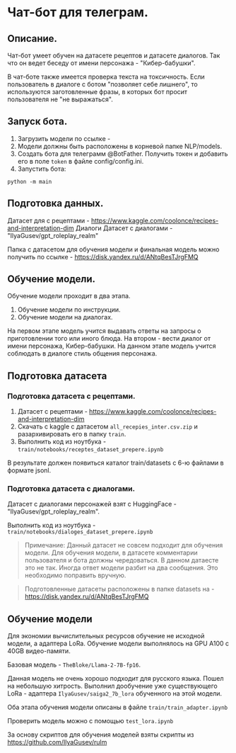 # Чат-бот для телеграм.

## Описание.

Чат-бот умеет обучен на датасете рецептов и датасете диалогов. Так что он ведет беседу от имени персонажа - "Кибер-бабушки".

В чат-боте также имеется проверка текста на токсичность. 
Если пользователь в диалоге с ботом "позволяет себе лишнего", то используются заготовленные фразы, в которых бот просит пользователя не "не выражаться".


## Запуск бота.

1. Загрузить модели по ссылке - 
2. Модели должны быть расположены в корневой папке NLP/models.
3. Создать бота для телеграмм @BotFather. Получить токен и добавить его в поле `token` в файле config/config.ini.
4. Запустить бота: 
```
python -m main
```

## Подготовка данных.

Датасет для с рецептами - 
https://www.kaggle.com/coolonce/recipes-and-interpretation-dim
Диалоги Датасет с диалогами - "IlyaGusev/gpt_roleplay_realm"

Папка с датасетом для обучения модели и финальная модель можно получить по ссылке - https://disk.yandex.ru/d/ANtqBesTJrgFMQ


## Обучение модели.

Обучение модели проходит в два этапа.
1. Обучение модели по инструкции.
2. Обучение модели на диалогах.

На первом этапе модель учится выдавать ответы на запросы о приготовлении того или иного блюда.
На втором - вести диалог от имени персонажа, Кибер-бабушки. На данном этапе модель учится соблюдать в диалоге стиль общения персонажа.

## Подготовка датасета
### Подготовка датасета с рецептами.
1. Датасет с рецептами - https://www.kaggle.com/coolonce/recipes-and-interpretation-dim
2. Скачать с kaggle с датасетом `all_recepies_inter.csv.zip` и разархивировать его в папку `train`.
3. Выполнить код из ноутбука - `train/notebooks/receptes_dataset_prepere.ipynb`

В результате должен появиться каталог train/datasets с 6-ю файлами в формате jsonl. 

### Подготовка датасета с диалогами.
Датасет с диалогами персонажей взят с HuggingFace - "IlyaGusev/gpt_roleplay_realm".

Выполнить код из ноутбука - `train/notebooks/dialoges_dataset_prepere.ipynb`

> Примечание: Данный датасет не совсем подходит для обучения модели. 
Для обучения модели, в датасете комментарии пользователя и бота должны чередоваться. В данном датаесте это не так. Иногда ответ модели разбит на два сообщения. Это необходимо поправить вручную.

>Подготовленные датасеты расположены в папке datasets на - https://disk.yandex.ru/d/ANtqBesTJrgFMQ
 

## Обучение модели
Для экономии вычислительных ресурсов обучение не исходной модели, а адаптера LoRa.
Обучение модели выполнялось на GPU A100 c 40GB видео-памяти.

Базовая модель - `TheBloke/Llama-2-7B-fp16`.

Данная модель не очень хорошо подходит для русского языка. 
Пошел на небольшую хитрость. Выполнил дообучение уже существующего LoRa - адаптера `IlyaGusev/saiga2_7b_lora` обученного на этой модели.

Оба этапа обучения модели описаны в файле `train/train_adapter.ipynb`

Проверить модель можно с помощью `test_lora.ipynb`

За основу скриптов для обучения моделей взяты скрипты из https://github.com/IlyaGusev/rulm 


